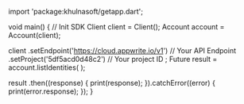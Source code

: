 import 'package:khulnasoft/getapp.dart';

void main() { // Init SDK
  Client client = Client();
  Account account = Account(client);

  client
    .setEndpoint('https://cloud.appwrite.io/v1') // Your API Endpoint
    .setProject('5df5acd0d48c2') // Your project ID
  ;
  Future result = account.listIdentities(
  );

  result
    .then((response) {
      print(response);
    }).catchError((error) {
      print(error.response);
  });
}
